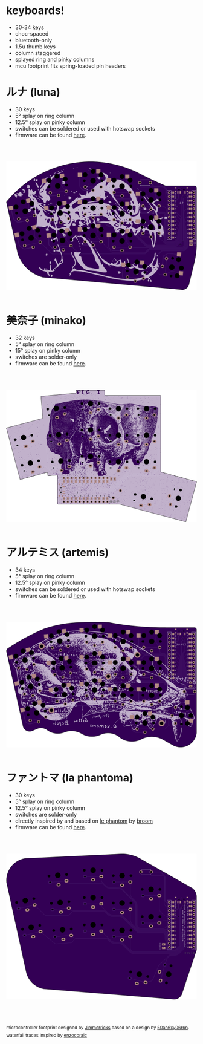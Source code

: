 # keyboards!
<ul>
  <li>30-34 keys</li>
  <li>choc-spaced</li>
  <li>bluetooth-only</li>
  <li>1.5u thumb keys</li>
  <li>column staggered</li>
  <li>splayed ring and pinky columns</li>
  <li>mcu footprint fits spring-loaded pin headers</li>
</ul>

<h1>ルナ (luna)</h1>
<ul>
  <li>30 keys</li>
  <li>5&deg; splay on ring column</li>
  <li>12.5&deg; splay on pinky column</li>
  <li>switches can be soldered or used with hotswap sockets</li>
  <li>firmware can be found <a href="https://github.com/mindhatch/zmk-config-luna">here</a>.</li>
</ul>
<br/><br/>

![luna_left](/images/luna_left.png?raw=true)
<br/><br/>

<h1>美奈子 (minako)</h1>
<ul>
  <li>32 keys</li>
  <li>5&deg; splay on ring column</li>
  <li>15&deg; splay on pinky column</li>
  <li>switches are solder-only</li>
  <li>firmware can be found <a href="https://github.com/mindhatch/zmk-config-minako">here</a>.</li>
</ul>
<br/><br/>

![minako_left](/images/minako_left.png?raw=true)
<br/><br/>

<h1>アルテミス (artemis)</h1>
<ul>
  <li>34 keys</li>
  <li>5&deg; splay on ring column</li>
  <li>12.5&deg; splay on pinky column</li>
  <li>switches can be soldered or used with hotswap sockets</li>
  <li>firmware can be found <a href="https://github.com/mindhatch/zmk-config-artemis">here</a>.</li>
</ul>
<br/><br/>

![artemis_left](/images/artemis_left.png?raw=true)
<br/><br/>

<h1>ファントマ (la phantoma)</h1>
<ul>
  <li>30 keys</li>
  <li>5&deg; splay on ring column</li>
  <li>12.5&deg; splay on pinky column</li>
  <li>switches are solder-only</li>
  <li>directly inspired by and based on <a href="https://github.com/davidphilipbarr/36keys/tree/master/30keys/thephantom" alt="le phantom">le phantom</a> by <a href="https://github.com/davidphilipbarr/" alt="not your broom">broom</a></li>
  <li>firmware can be found <a href="https://github.com/mindhatch/zmk-config-phantoma">here</a>.</li>
</ul>
<br/><br/>

![phantoma_left](/images/phantoma_left.png?raw=true)
<br/><br/><br/><br/>

<sup>microcontroller footprint designed by <a href="https://github.com/jimmerricks/" alt="Jimmerricks">Jimmerricks</a> based on a design by <a href="https://github.com/50an6xy06r6n/" alt="50an6xy06r6n">50an6xy06r6n</a>.</sup><br/>
<sup>waterfall traces inspired by <a href="https://github.com/enzocoralc/" alt="enzocoralc">enzocoralc</a></sup>
